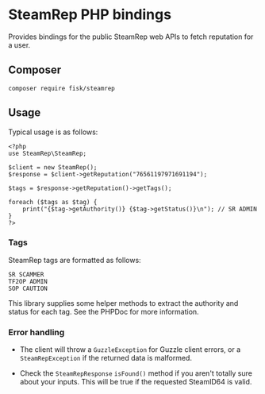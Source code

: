 # SteamRep PHP bindings

Provides bindings for the public SteamRep web APIs to fetch reputation for a user.

## Composer

```
composer require fisk/steamrep
```

## Usage  

Typical usage is as follows:

```
<?php
use SteamRep\SteamRep;

$client = new SteamRep();
$response = $client->getReputation("76561197971691194");

$tags = $response->getReputation()->getTags();

foreach ($tags as $tag) {
    print("{$tag->getAuthority()} {$tag->getStatus()}\n"); // SR ADMIN
}
?>
```

### Tags

SteamRep tags are formatted as follows:

```
SR SCAMMER
TF2OP ADMIN
SOP CAUTION
```

This library supplies some helper methods to extract the authority and status for each tag.
See the PHPDoc for more information.

### Error handling

* The client will throw a `GuzzleException` for Guzzle client errors, or a `SteamRepException` if 
the returned data is malformed.

* Check the `SteamRepResponse` `isFound()` method if you aren't totally sure about 
your inputs. This will be true if the requested SteamID64 is valid.